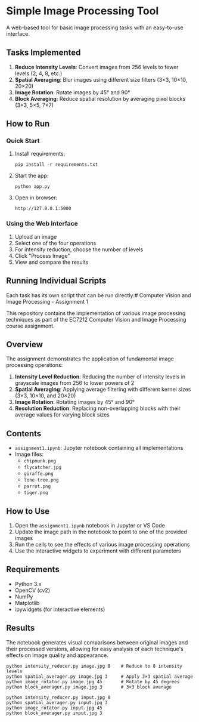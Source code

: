 # Simple Image Processing Tool

A web-based tool for basic image processing tasks with an easy-to-use interface.

## Tasks Implemented

1. **Reduce Intensity Levels**: Convert images from 256 levels to fewer levels (2, 4, 8, etc.)
2. **Spatial Averaging**: Blur images using different size filters (3×3, 10×10, 20×20)
3. **Image Rotation**: Rotate images by 45° and 90°
4. **Block Averaging**: Reduce spatial resolution by averaging pixel blocks (3×3, 5×5, 7×7)

## How to Run

### Quick Start

1. Install requirements:

   ```
   pip install -r requirements.txt
   ```

2. Start the app:

   ```
   python app.py
   ```

3. Open in browser:
   ```
   http://127.0.0.1:5000
   ```

### Using the Web Interface

1. Upload an image
2. Select one of the four operations
3. For intensity reduction, choose the number of levels
4. Click "Process Image"
5. View and compare the results

## Running Individual Scripts

Each task has its own script that can be run directly:# Computer Vision and Image Processing - Assignment 1

This repository contains the implementation of various image processing techniques as part of the EC7212 Computer Vision and Image Processing course assignment.

## Overview

The assignment demonstrates the application of fundamental image processing operations:

1. **Intensity Level Reduction**: Reducing the number of intensity levels in grayscale images from 256 to lower powers of 2
2. **Spatial Averaging**: Applying average filtering with different kernel sizes (3×3, 10×10, and 20×20)
3. **Image Rotation**: Rotating images by 45° and 90°
4. **Resolution Reduction**: Replacing non-overlapping blocks with their average values for varying block sizes

## Contents

- `assignment1.ipynb`: Jupyter notebook containing all implementations
- Image files:
  - `chipmunk.png`
  - `flycatcher.jpg`
  - `giraffe.png`
  - `lone-tree.png`
  - `parrot.png`
  - `tiger.png`

## How to Use

1. Open the `assignment1.ipynb` notebook in Jupyter or VS Code
2. Update the image path in the notebook to point to one of the provided images
3. Run the cells to see the effects of various image processing operations
4. Use the interactive widgets to experiment with different parameters

## Requirements

- Python 3.x
- OpenCV (cv2)
- NumPy
- Matplotlib
- ipywidgets (for interactive elements)

## Results

The notebook generates visual comparisons between original images and their processed versions, allowing for easy analysis of each technique's effects on image quality and appearance.

```
python intensity_reducer.py image.jpg 8    # Reduce to 8 intensity levels
python spatial_averager.py image.jpg 3     # Apply 3×3 spatial average
python image_rotator.py image.jpg 45       # Rotate by 45 degrees
python block_averager.py image.jpg 3       # 3×3 block average
```

```
python intensity_reducer.py input.jpg 8
python spatial_averager.py input.jpg 3
python image_rotator.py input.jpg 45
python block_averager.py input.jpg 3
```
